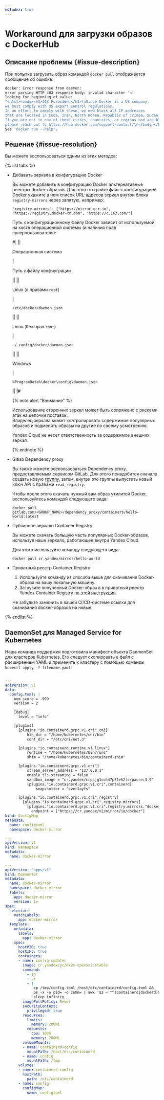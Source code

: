 ```yaml
---
noIndex: true
---
```


# Workaround для загрузки образов с DockerHub

## Описание проблемы {#issue-description}

При попытке загрузить образ командой `docker pull` отображается сообщение об ошибке:

```bash
docker: Error response from daemon: 
error parsing HTTP 403 response body: invalid character '<' 
looking for beginning of value: 
"<html><body><h1>403 Forbidden</h1>\nSince Docker is a US company, 
we must comply with US export control regulations. 
In an effort to comply with these, we now block all IP addresses 
that are located in Cuba, Iran, North Korea, Republic of Crimea, Sudan, and Syria. 
If you are not in one of these cities, countries, or regions and are blocked, 
please reach out to https://hub.docker.com/support/contact/\n</body></html>\n".
See 'docker run --help'.
```

## Решение {#issue-resolution}

Вы можете воспользоваться одним из этих методов:

{% list tabs %}

- Добавить зеркала в конфигурацию Docker


    Вы можете добавить в конфигурацию Docker альтернативные реестры docker-образов.
    Для этого откройте файл с конфигурацией  Docker   укажите в нем список URL-адресов зеркал внутри блока
    `registry-mirrors` через запятую, например:

    ```
    "registry-mirrors": ["https://mirror.gcr.io", "https://registry.docker-cn.com", "https://c.163.com/"] 

    ```

    Путь к конфигурационному файлу Docker зависит от используемой на хосте операционной системы (и наличия прав суперпользователя):

    #|
    ||

    Операционная система

    |

    Путь к файлу конфиуграции

    ||
    ||

    Linux (с правами `root`)

    |

    `/etc/docker/daemon.json`

    ||
    ||

    Linux (без прав `root`)

    |

    `~/.config/docker/daemon.json`

    ||
    ||

    Windows

    |

    `%ProgramData%\docker\config\daemon.json`

    ||
    |#

    {% note alert "Внимание" %}
    
    Использование сторонних зеркал может быть сопряжено с рисками атак на цепочки поставок. \
    Владелец зеркала может контролировать содержимое популярных образов и подменять образы на другие по своему усмотрению. 

    Yandex Cloud не несет ответственность за содержимое внешних зеркал.

    {% endnote %}
  
- Gitlab Dependency proxy 

    Вы также можете воспользоваться Dependency proxy, предоставляемым сервисом GitLab.
    Для этого понадобится сначала создать новую [группу](https://docs.gitlab.com/ee/user/group/), затем, внутри это группы выпустить новый ключ API с правами `read_registry`.

    Чтобы после этого скачать нужный вам образ утилитой Docker, воспользуйтесь командой следующего вида:

    ```
    docker pull gitlab.com/<GROUP_NAME>/dependency_proxy/containers/hello-world:latest
    ```

- Публичное зеркало Container Registry

    Вы можете скачать большую часть популярных Docker-образов, используя наше зеркало, работающее внутри Yandex Cloud.

    Для этого используйте команду следующего вида:

    ```
    docker pull cr.yandex/mirror/hello-world
    ```

- Приватный реестр Container Registry

    1. Используйте команду из способа выше для скачивания Docker-образа на вашу локальную машину.
    2. Загрузите полученный Docker-образ в  в приватный реестр Yandex Container Registry [по этой инструкции](https://yandex.cloud/ru/docs/container-registry/operations/docker-image/docker-image-push).

    Не забудьте заменить в вашей CI/CD-cистеме ссылки для скачивания docker-образов на новые.

{% endlist %}

## DaemonSet для Managed Service for Kubernetes

Наша команда поддержки подготовила манифест объекта DaemonSet для кластеров Kubernetes.
Его следует скопировать в файл с расширением YAML и применить к кластеру с помощью команды `kubectl apply -f filename.yaml`:

```yaml

---
apiVersion: v1
data:
  config.toml: |
    oom_score = -999
    version = 2

    [debug]
      level = "info"

    [plugins]
      [plugins."io.containerd.grpc.v1.cri".cni]
          bin_dir = "/home/kubernetes/cni/bin"
          conf_dir = "/etc/cni/net.d"

      [plugins."io.containerd.runtime.v1.linux"]
          runtime = "/home/kubernetes/bin/runc"
          shim = "/home/kubernetes/bin/containerd-shim"

      [plugins."io.containerd.grpc.v1.cri"]
          stream_server_address = "127.0.0.1"
          enable_tls_streaming = false
          sandbox_image = "cr.yandex/crpsjg1coh47p81vh2lc/pause:3.9"
          [plugins."io.containerd.grpc.v1.cri".containerd]
              snapshotter = "overlayfs"

      [plugins."io.containerd.grpc.v1.cri".registry]
        [plugins."io.containerd.grpc.v1.cri".registry.mirrors]
          [plugins."io.containerd.grpc.v1.cri".registry.mirrors."docker.io"]
            endpoint = ["https://cr.yandex/v2/mirror/io/docker"]
kind: ConfigMap
metadata:
  name: configtoml
  namespace: docker-mirror

---
apiVersion: v1
kind: Namespace
metadata:
  name: docker-mirror

---
apiVersion: "apps/v1"
kind: DaemonSet
metadata:
  name: docker-mirror
  namespace: docker-mirror
  labels:
    app: docker-mirror
    version: 1v
spec:
  selector:
    matchLabels:
      app: docker-mirror
  template:
    metadata:
      labels:
        app: docker-mirror
    spec:
      hostPID: true
      hostIPC: true
      containers:
      - name: config-updater
        image: cr.yandex/yc/mk8s-openssl:stable
        command:
          - sh
          - -c
          - |
             cp /tmp/config.toml /host/etc/containerd/config.toml &&
             ps -x -o pid= -o comm= | awk '$2 ~ "^(containerd|dockerd)$" { print $1 }' | xargs kill
             sleep infinity
        imagePullPolicy: Never
        securityContext:
          privileged: true
        resources:
          limits:
            memory: 200Mi
          requests:
            cpu: 100m
            memory: 200Mi
        volumeMounts:
        - name: containerd-config
          mountPath: /host/etc/containerd
        - name: config
          mountPath: /tmp
      volumes:
      - name: containerd-config
        hostPath:
          path: /etc/containerd
      - name: config
        configMap:
          name: configtoml

```
